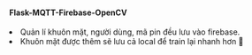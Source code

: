 <h4>Flask-MQTT-Firebase-OpenCV</h4>
<li>Quản lí khuôn mặt, người dùng, mã pin đều lưu vào firebase.</li>
<li>Khuôn mặt được thêm sẽ lưu cả local để train lại nhanh hơn 🦫</li>
